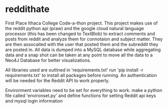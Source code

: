 # reddithate
First Place Ithaca College Code-a-thon project.
This project makes use of the reddit python api (praw) and the google cloud natural language processor (this has been changed to TextBlob)
to extract comments and posts from reddit and analyze them for connotaion and subject matter. They are then assocaited with
the user that posted them and the subreddit they are posted in.
All data is dumped into a MySQL database while aggregating data and a snap shot can be taken at any point to 
move all the data to a Neo4J Database for better visualizations.

All libraries used are outlined in 'requirements.txt'
run 'pip install -r requirements.txt' to install all packages before running.
An authentication will be needed for the Reddit API to work properly.

Environment variables need to be set for everything to work.
make a python file called 'environset.py' and define functions for setting Reddit api keys and mysql login information
